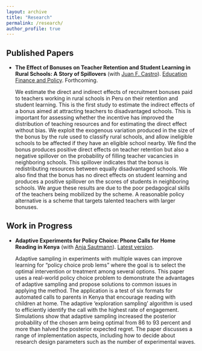 ```yaml
---
layout: archive
title: "Research"
permalink: /research/
author_profile: true
---
```


## Published Papers

- **The Effect of Bonuses on Teacher Retention and Student Learning in Rural Schools: A Story of Spillovers** (with [Juan F. Castro](https://sites.google.com/view/juanfcastro/)). <u>Education Finance and Policy</u>. Forthcoming. <a href="https://direct.mit.edu/edfp/article-abstract/doi/10.1162/edfp_a_00348/100731/The-Effect-of-Bonuses-on-Teacher-Retention-and"><i class="fa fa-fw fa-link" aria-hidden="true"></i></a> 

  We estimate the direct and indirect effects of recruitment bonuses paid to teachers working in rural schools in Peru on their retention and student learning. This is the first study to estimate the indirect effects of a bonus aimed at attracting teachers to disadvantaged schools. This is important for assessing whether the incentive has improved the distribution of teaching resources and for estimating the direct effect without bias. We exploit the exogenous variation produced in the size of the bonus by the rule used to classify rural schools, and allow ineligible schools to be affected if they have an eligible school nearby. We find the bonus produces positive direct effects on teacher retention but also a negative spillover on the probability of filling teacher vacancies in neighboring schools. This spillover indicates that the bonus is redistributing resources between equally disadvantaged schools. We also find that the bonus has no direct effects on student learning and produces a positive spillover on the scores of students in neighboring schools. We argue these results are due to the poor pedagogical skills of the teachers being mobilized by the scheme. A reasonable policy alternative is a scheme that targets talented teachers with larger bonuses.


## Work in Progress
- **Adaptive Experiments for Policy Choice: Phone Calls for Home Reading in Kenya** (with [Anja Sautmann](https://sites.google.com/site/anjasautmann/home)). [Latest version](https://drive.google.com/file/d/1HJCZQzavbKgGE3n8w4TiGviMq7wi37Vf/view).

  Adaptive sampling in experiments with multiple waves can improve learning for “policy choice prob lems” where the goal is to select the optimal intervention or treatment among several options. This paper uses a real-world policy choice problem to demonstrate the advantages of adaptive sampling and propose solutions to common issues in applying the method. The application is a test of six formats for automated calls to parents in Kenya that encourage reading with children at home. The adaptive ‘exploration sampling’ algorithm is used to efficiently identify the call with the highest rate of engagement. Simulations show that adaptive sampling increased the posterior probability of the chosen arm being optimal from 86 to 93 percent and more than halved the posterior expected regret. The paper discusses a range of implementation aspects, including how to decide about research design parameters such as the number of experimental waves.
 